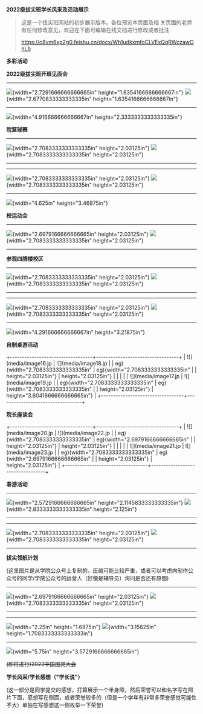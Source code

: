 **2022级拔尖班学长风采及活动展示**

> 这是一个拔尖班网站的初步展示版本。各位预览本页面及相
> 关页面的老师有任何修改意见，欢迎在下面可编辑在线文档进行修改或者批注
>
> https://c8vm6xp2g0.feishu.cn/docx/Wh1udkxmfoCLVExQqRWczawOnLb

**多彩活动**

**2022级拔尖班开班见面会**

  ------------------------------------------------------------------------------------ ------------------------------------------------------------------------------------
  ![](media/image1.jpeg){width="2.7291666666666665in" height="1.6354166666666667in"}   ![](media/image2.jpeg){width="2.6770833333333335in" height="1.6354166666666667in"}
  ------------------------------------------------------------------------------------ ------------------------------------------------------------------------------------

![](media/image3.jpeg){width="4.916666666666667in"
height="2.3333333333333335in"}

**院篮球赛**

  ------------------------------------------------------------------------- -------------------------------------------------------------------------
  ![](media/image4.jpeg){width="2.7083333333333335in" height="2.03125in"}   ![](media/image5.jpeg){width="2.7083333333333335in" height="2.03125in"}
  ------------------------------------------------------------------------- -------------------------------------------------------------------------

  ------------------------------------------------------------------------- -------------------------------------------------------------------------
  ![](media/image6.jpeg){width="2.7083333333333335in" height="2.03125in"}   ![](media/image7.jpeg){width="2.7083333333333335in" height="2.03125in"}
  ------------------------------------------------------------------------- -------------------------------------------------------------------------

![](media/image8.jpeg){width="4.625in" height="3.46875in"}

**校运动会**

  ------------------------------------------------------------------------- --------------------------------------------------------------------------
  ![](media/image9.jpeg){width="2.6979166666666665in" height="2.03125in"}   ![](media/image10.jpeg){width="2.7083333333333335in" height="2.03125in"}
  ------------------------------------------------------------------------- --------------------------------------------------------------------------

**参观四牌楼校区**

  -------------------------------------------------------------------------- --------------------------------------------------------------------------
  ![](media/image11.jpeg){width="2.7083333333333335in" height="2.03125in"}   ![](media/image12.jpeg){width="2.7083333333333335in" height="2.03125in"}
  -------------------------------------------------------------------------- --------------------------------------------------------------------------

  -------------------------------------------------------------------------- --------------------------------------------------------------------------
  ![](media/image13.jpeg){width="2.7083333333333335in" height="2.03125in"}   ![](media/image14.jpeg){width="2.7083333333333335in" height="2.03125in"}
  -------------------------------------------------------------------------- --------------------------------------------------------------------------

![](media/image15.jpeg){width="4.291666666666667in" height="3.21875in"}

**自制桌游活动**

+----------------------------------+----------------------------------+
| ![](media/image16.jp             | ![](media/image18.jp             |
| eg){width="2.7083333333333335in" | eg){width="2.7083333333333335in" |
| height="2.03125in"}              | height="2.03125in"}              |
|                                  |                                  |
| ![](media/image17.jp             | ![](media/image19.jp             |
| eg){width="2.7083333333333335in" | eg){width="2.7083333333333335in" |
| height="2.03125in"}              | height="3.6041666666666665in"}   |
+----------------------------------+----------------------------------+

**院长座谈会**

+----------------------------------+----------------------------------+
| ![](media/image20.jp             | ![](media/image22.jp             |
| eg){width="2.7083333333333335in" | eg){width="2.6979166666666665in" |
| height="2.03125in"}              | height="2.03125in"}              |
|                                  |                                  |
| ![](media/image21.jp             | ![](media/image23.jp             |
| eg){width="2.7083333333333335in" | eg){width="2.6979166666666665in" |
| height="2.03125in"}              | height="2.03125in"}              |
+----------------------------------+----------------------------------+

**春游活动**

  ------------------------------------------------------------------------------------- ------------------------------------------------------------------------
  ![](media/image24.jpeg){width="2.5729166666666665in" height="2.1145833333333335in"}   ![](media/image25.jpeg){width="2.8333333333333335in" height="2.125in"}
  ------------------------------------------------------------------------------------- ------------------------------------------------------------------------

  -------------------------------------------------------------------------- --------------------------------------------------------------------------
  ![](media/image26.jpeg){width="2.7083333333333335in" height="2.03125in"}   ![](media/image27.jpeg){width="2.7083333333333335in" height="2.03125in"}
  -------------------------------------------------------------------------- --------------------------------------------------------------------------

**拔尖领航计划**

(这里图片是从学院公众号上复制的，压缩可能比较严重，或者可以考虑向制作公众号的同学/学院公众号的运营人（好像是辅导员）询问是否还有原图)

  -------------------------------------------------------------------------- --------------------------------------------------------------------------
  ![](media/image28.jpeg){width="2.6979166666666665in" height="2.03125in"}   ![](media/image29.jpeg){width="2.7083333333333335in" height="2.03125in"}
  -------------------------------------------------------------------------- --------------------------------------------------------------------------

  ----------------------------------------------------------- --------------------------------------------------------------------------
  ![](media/image30.jpeg){width="2.25in" height="1.6875in"}   ![](media/image31.jpeg){width="3.15625in" height="1.7083333333333333in"}
  ----------------------------------------------------------- --------------------------------------------------------------------------

![](media/image32.jpeg){width="5.75in" height="3.5729166666666665in"}

~~(即将进行)2023中国图灵大会~~

**学长风采/学长感想（"学长说"）**

(这一部分是同学提交的感想，打算展示一个半身照，然后荣誉可以和名字写在照片下面，感想写在侧面，或者荣誉较多的（但是一个学年有非常多荣誉感觉可能性不大）单独在写感想这一侧枚举一下荣誉)
